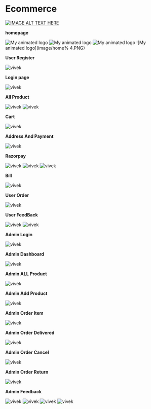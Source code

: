 # Ecommerce

[![IMAGE ALT TEXT HERE](https://img.youtube.com/vi/b60U1tl0C6g/0.jpg)](https://www.youtube.com/watch?v=b60U1tl0C6g)

<b>homepage</b>

![My animated logo](image/home1.PNG)
![My animated logo](image/home2.PNG)
![My animated logo](image/home3.PNG)
![My animated logo](image/home% 4.PNG)


<b>User Register </b>


![vivek](image/register.PNG)

<b>Login page</b>

![vivek](image/login.PNG)

<b>All Product</b>

![vivek](image/pr1.PNG)
![vivek](image/pr2.PNG)

<b>Cart</b>

![vivek](image/cart.PNG)

<b>Address And Payment</b>

![vivek](image/address.PNG)

<b>Razorpay</b>

![vivek](image/razorpay.PNG)
![vivek](image/pay.PNG)
![vivek](image/success.PNG)

<b>Bill</b>

![vivek](image/bill.PNG)

<b>User Order</b>

![vivek](image/useroerder.PNG)

<b>User FeedBack</b>

![vivek](image/msg.PNG)
![vivek](image/mss.PNG)

<b>Admin Login</b>

![vivek](image/adminlogin.PNG)

<b>Admin Dashboard</b>

![vivek](image/admindash.PNG)

<b>Admin ALL Product</b>

![vivek](image/allproduct.PNG)

<b>Admin Add Product</b>

![vivek](image/addproduct.PNG)

<b>Admin Order Item</b>

![vivek](image/order.PNG)

<b>Admin Order Delivered</b>

![vivek](image/deliver.PNG)

<b>Admin Order Cancel</b>

![vivek](image/cancel.PNG)

<b>Admin Order Return</b>

![vivek](image/return.PNG)

<b>Admin Feedback</b>

![vivek](image/msg1.PNG)
![vivek](image/msg2.PNG)
![vivek](image/msgadmin.PNG)
![vivek](image/msgsent.PNG)
